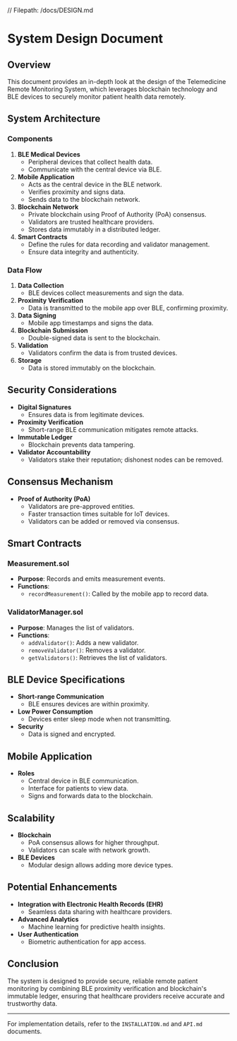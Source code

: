 // Filepath: /docs/DESIGN.md

# System Design Document

## Overview

This document provides an in-depth look at the design of the Telemedicine Remote Monitoring System, which leverages blockchain technology and BLE devices to securely monitor patient health data remotely.

## System Architecture

### Components

1. **BLE Medical Devices**
   - Peripheral devices that collect health data.
   - Communicate with the central device via BLE.
2. **Mobile Application**
   - Acts as the central device in the BLE network.
   - Verifies proximity and signs data.
   - Sends data to the blockchain network.
3. **Blockchain Network**
   - Private blockchain using Proof of Authority (PoA) consensus.
   - Validators are trusted healthcare providers.
   - Stores data immutably in a distributed ledger.
4. **Smart Contracts**
   - Define the rules for data recording and validator management.
   - Ensure data integrity and authenticity.

### Data Flow

1. **Data Collection**
   - BLE devices collect measurements and sign the data.
2. **Proximity Verification**
   - Data is transmitted to the mobile app over BLE, confirming proximity.
3. **Data Signing**
   - Mobile app timestamps and signs the data.
4. **Blockchain Submission**
   - Double-signed data is sent to the blockchain.
5. **Validation**
   - Validators confirm the data is from trusted devices.
6. **Storage**
   - Data is stored immutably on the blockchain.

## Security Considerations

- **Digital Signatures**
  - Ensures data is from legitimate devices.
- **Proximity Verification**
  - Short-range BLE communication mitigates remote attacks.
- **Immutable Ledger**
  - Blockchain prevents data tampering.
- **Validator Accountability**
  - Validators stake their reputation; dishonest nodes can be removed.

## Consensus Mechanism

- **Proof of Authority (PoA)**
  - Validators are pre-approved entities.
  - Faster transaction times suitable for IoT devices.
  - Validators can be added or removed via consensus.

## Smart Contracts

### Measurement.sol

- **Purpose**: Records and emits measurement events.
- **Functions**:
  - `recordMeasurement()`: Called by the mobile app to record data.

### ValidatorManager.sol

- **Purpose**: Manages the list of validators.
- **Functions**:
  - `addValidator()`: Adds a new validator.
  - `removeValidator()`: Removes a validator.
  - `getValidators()`: Retrieves the list of validators.

## BLE Device Specifications

- **Short-range Communication**
  - BLE ensures devices are within proximity.
- **Low Power Consumption**
  - Devices enter sleep mode when not transmitting.
- **Security**
  - Data is signed and encrypted.

## Mobile Application

- **Roles**
  - Central device in BLE communication.
  - Interface for patients to view data.
  - Signs and forwards data to the blockchain.

## Scalability

- **Blockchain**
  - PoA consensus allows for higher throughput.
  - Validators can scale with network growth.
- **BLE Devices**
  - Modular design allows adding more device types.

## Potential Enhancements

- **Integration with Electronic Health Records (EHR)**
  - Seamless data sharing with healthcare providers.
- **Advanced Analytics**
  - Machine learning for predictive health insights.
- **User Authentication**
  - Biometric authentication for app access.

## Conclusion

The system is designed to provide secure, reliable remote patient monitoring by combining BLE proximity verification and blockchain's immutable ledger, ensuring that healthcare providers receive accurate and trustworthy data.

---

For implementation details, refer to the `INSTALLATION.md` and `API.md` documents.
